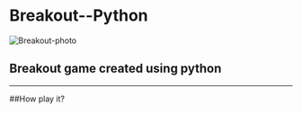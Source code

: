# Breakout--Python
![Breakout-photo](https://www.coolmathgames.com/sites/default/files/Breakout_OG-logo.jpg)
## Breakout game created using python
----
##How play it?
